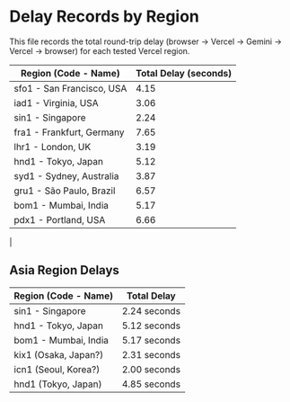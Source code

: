# Delay Records by Region

This file records the total round-trip delay (browser → Vercel → Gemini → Vercel → browser) for each tested Vercel region.

| Region (Code - Name)         | Total Delay (seconds) |
|-----------------------------|----------------------|
| sfo1 - San Francisco, USA   | 4.15                 |
| iad1 - Virginia, USA        | 3.06                 |
| sin1 - Singapore            | 2.24                 |
| fra1 - Frankfurt, Germany   | 7.65                 |
| lhr1 - London, UK           | 3.19                 |
| hnd1 - Tokyo, Japan         | 5.12                 |
| syd1 - Sydney, Australia    | 3.87                 |
| gru1 - São Paulo, Brazil    | 6.57                 |
| bom1 - Mumbai, India        | 5.17                 |
| pdx1 - Portland, USA        | 6.66                 |
| 

## Asia Region Delays

| Region (Code - Name)         | Total Delay         |
|-----------------------------|---------------------|
| sin1 - Singapore            | 2.24 seconds        |
| hnd1 - Tokyo, Japan         | 5.12 seconds        |
| bom1 - Mumbai, India        | 5.17 seconds        |
| kix1 (Osaka, Japan?)        | 2.31 seconds        |
| icn1 (Seoul, Korea?)        | 2.00 seconds        |
| hnd1 (Tokyo, Japan)         | 4.85 seconds        |


